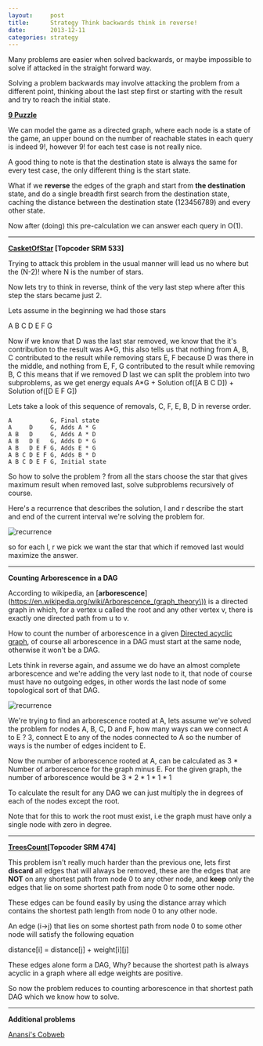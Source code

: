 ```yaml
---
layout:     post
title:      Strategy Think backwards think in reverse!
date:       2013-12-11
categories: strategy
---
```

Many problems are easier when solved backwards, or maybe impossible to solve if attacked in the straight forward way.

Solving a problem backwards may involve attacking the problem from a different point, thinking about the last step first or starting with the result and try to reach the initial state.

**[9 Puzzle](http://uva.onlinejudge.org/external/115/11513.html)**

We can model the game as a directed graph, where each node is a state of the game, an upper bound on the number of reachable states in each query is indeed 9!, however 9! for each test case is not really nice.

A good thing to note is that the destination state is always the same for every test case, the only different thing is the start state.

What if we **reverse** the edges of the graph and start from **the destination** state, and do a single breadth first search from the destination state, caching the distance between the destination state (123456789) and every other state.

Now after (doing) this pre-calculation we can answer each query in O(1).

---

**[CasketOfStar](http://community.topcoder.com/stat?c=problem_statement&pm=11781) [Topcoder SRM 533]**


Trying to attack this problem in the usual manner will lead us no where but the (N-2)! where N is the number of stars.

Now lets try to think in reverse, think of the very last step where after this step the stars became just 2.

Lets assume in the beginning we had those stars

A B C D E F G

Now if we know that D was the last star removed, we know that the it's contribution to the result was A\*G, this also tells us that nothing from A, B, C contributed to the result while removing stars E, F because D was there in the middle, and nothing from E, F, G contributed to the result while removing B, C this means that if we removed D last we can split the problem into two subproblems, as we get energy equals A\*G + Solution of([A B C D]) + Solution of([D E F G])

Lets take a look of this sequence of removals, C, F, E, B, D in reverse order.

~~~
A           G, Final state
A     D     G, Adds A * G 
A B   D     G, Adds A * D
A B   D E   G, Adds D * G
A B   D E F G, Adds E * G
A B C D E F G, Adds B * D
A B C D E F G, Initial state
~~~

So how to solve the problem ? from all the stars choose the star that gives maximum result when removed last, solve subproblems recursively of course.

Here's a recurrence that describes the solution, l and r describe the start and end of the current interval we're solving the problem for.

![recurrence]({{site.url}}/images/think-backwards/img_1.png)

so for each l, r we pick we want the star that which if removed last would maximize the answer.

---

**Counting Arborescence in a DAG**

According to wikipedia, an [**arborescence**](https://en.wikipedia.org/wiki/Arborescence_(graph_theory\)) is a directed graph in which, for a vertex u called the root and any other vertex v, there is exactly one directed path from u to v.

How to count the number of arborescence in a given [Directed acyclic graph](https://en.wikipedia.org/wiki/Directed_acyclic_graph), of course all arborescence in a DAG must start at the same node, otherwise it won't be a DAG.

Lets think in reverse again, and assume we do have an almost complete arborescence and we're adding the very last node to it, that node of course must have no outgoing edges, in other words the last node of some topological sort of that DAG.

![recurrence]({{site.url}}/images/think-backwards/img_2.png)


We're trying to find an arborescence rooted at A, lets assume we've solved the problem for nodes A, B, C, D and F, how many ways can we connect A to E ? 3, connect E to any of the nodes connected to A so the number of ways is the number of edges incident to E.

Now the number of arborescence rooted at A, can be calculated as 3 * Number of arborescence for the graph minus E.
For the given graph, the number of arborescence would be 3 * 2 * 1 * 1 * 1

To calculate the result for any DAG we can just multiply the in degrees of each of the nodes except the root.

Note that for this to work the root must exist, i.e the graph must have only a single node with zero in degree.

---
**[TreesCount](http://community.topcoder.com/stat?c=problem_statement&pm=10805)[Topcoder SRM 474]**

This problem isn't really much harder than the previous one, lets first **discard** all edges that will always be removed, these are the edges that are **NOT** on any shortest path from node 0 to any other node, and **keep** only the edges that lie on some shortest path from node 0 to some other node.

These edges can be found easily by using the distance array which contains the shortest path length from node 0 to any other node.

An edge (i->j) that lies on some shortest path from node 0 to some other node will satisfy the following equation

distance[i] = distance[j] + weight[i][j]

These edges alone form a DAG, Why? because the shortest path is always acyclic in a graph where all edge weights are positive.

So now the problem reduces to counting arborescence in that shortest path DAG which we know how to solve.

---
**Additional problems**

[Anansi's Cobweb](http://acm.timus.ru/problem.aspx?num=1671)






